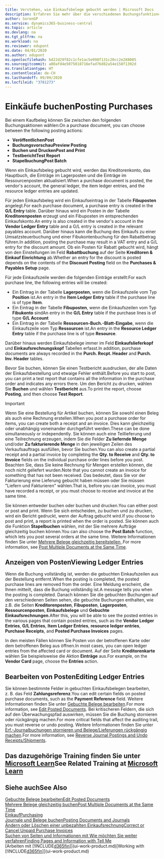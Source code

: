 ```yaml
---
title: Verstehen, wie Einkaufsbelege gebucht werden | Microsoft Docs
description: Erfahren Sie mehr über die verschiedenen Buchungsfunktionen zum Buchen von Einkaufsbelegen und wie Sie gebuchte Belege aktualisieren können.
author: SorenGP
ms.service: dynamics365-business-central
ms.topic: article
ms.devlang: na
ms.tgt_pltfrm: na
ms.workload: na
ms.reviewer: edupont
ms.date: 04/01/2020
ms.author: edupont
ms.openlocfilehash: bd22d29f82c1cfe1ac5e998f131c20cc2e288085
ms.sourcegitcommit: a80afd4e5075018716efad76d82a54e158f1392d
ms.translationtype: HT
ms.contentlocale: de-CH
ms.lasthandoff: 09/09/2020
ms.locfileid: "3781273"
---
```

# <a name="posting-purchases"></a><span data-ttu-id="00cc1-103">Einkäufe buchen</span><span class="sxs-lookup"><span data-stu-id="00cc1-103">Posting Purchases</span></span>
<span data-ttu-id="00cc1-104">Bei einem Kaufbeleg können Sie zwischen den folgenden Buchungsaktionen wählen:</span><span class="sxs-lookup"><span data-stu-id="00cc1-104">On a purchase document, you can choose between the following posting actions:</span></span>

* <span data-ttu-id="00cc1-105">**Veröffentlichen**</span><span class="sxs-lookup"><span data-stu-id="00cc1-105">**Post**</span></span>
* <span data-ttu-id="00cc1-106">**Buchungsvorschau**</span><span class="sxs-lookup"><span data-stu-id="00cc1-106">**Preview Posting**</span></span>
* <span data-ttu-id="00cc1-107">**Buchen und Drucken**</span><span class="sxs-lookup"><span data-stu-id="00cc1-107">**Post and Print**</span></span>
* <span data-ttu-id="00cc1-108">**Testbericht**</span><span class="sxs-lookup"><span data-stu-id="00cc1-108">**Test Report**</span></span>
* <span data-ttu-id="00cc1-109">**Stapelbuchung**</span><span class="sxs-lookup"><span data-stu-id="00cc1-109">**Post Batch**</span></span>

<span data-ttu-id="00cc1-110">Wenn ein Einkaufsbeleg gebucht wird, werden das Kreditorenkonto, das Hauptbuch, die Einträge im Lagerposten und die Einträge im Ressourcenposten aktualisiert.</span><span class="sxs-lookup"><span data-stu-id="00cc1-110">When a purchase document is posted, the vendor's account, the general ledger, the item ledger entries, and the resource ledger entries  are updated.</span></span>

<span data-ttu-id="00cc1-111">Für jeden Einkaufsbeleg wird ein Einkaufseintrag in der Tabelle **Fibuposten** angelegt.</span><span class="sxs-lookup"><span data-stu-id="00cc1-111">For each purchase document, a purchase entry is created in the **G/L Entry** table.</span></span> <span data-ttu-id="00cc1-112">Darüber hinaus wird ein Posten in der Tabelle **Kreditorenposten** erzeugt und ein Fibuposten im entsprechenden Einkaufskonto.</span><span class="sxs-lookup"><span data-stu-id="00cc1-112">An entry is also created in the vendor's account in the **Vendor Ledger Entry** table and a G/L entry is created in the relevant payables account.</span></span> <span data-ttu-id="00cc1-113">Darüber hinaus kann die Buchung des Einkaufs zu einer Umsatzsteuerbuchung und einer Fibukontenbuchung für den Rabattbetrag führen.</span><span class="sxs-lookup"><span data-stu-id="00cc1-113">In addition, posting the purchase may result in a VAT entry and a G/L entry for the discount amount.</span></span> <span data-ttu-id="00cc1-114">Ob ein Posten für Rabatt gebucht wird, hängt von den Einstellungen im Feld **Rabattbuchung** auf der Seite **Kreditoren & Einkauf Einrichtung** ab.</span><span class="sxs-lookup"><span data-stu-id="00cc1-114">Whether an entry for the discount is posted depends on the contents of the **Discount Posting** field on the **Purchases & Payables Setup** page.</span></span>

<span data-ttu-id="00cc1-115">Für jede Einkaufszeile werden die folgenden Einträge erstellt:</span><span class="sxs-lookup"><span data-stu-id="00cc1-115">For each purchase line, the following entries will be created:</span></span>
- <span data-ttu-id="00cc1-116">Ein Eintrag in der Tabelle **Lagerposten**, wenn die Einkaufszeile vom Typ **Position** ist.</span><span class="sxs-lookup"><span data-stu-id="00cc1-116">An entry in the **Item Ledger Entry** table if the purchase line is of type **Item**.</span></span>
- <span data-ttu-id="00cc1-117">Ein Eintrag in der Tabelle **Fibuposten**, wenn die Einkaufszeilen vom Typ **Fibukonto** sind</span><span class="sxs-lookup"><span data-stu-id="00cc1-117">An entry in the **G/L Entry** table if the purchase lines is of type **G/L Account**</span></span>
- <span data-ttu-id="00cc1-118">Ein Eintrag in der Tabelle **Ressourcen-Buch.-Blatt-Eingabe**, wenn die Einkaufszeile vom Typ **Ressourcen** ist.</span><span class="sxs-lookup"><span data-stu-id="00cc1-118">An entry in the **Resource Ledger Entry** table if the purchase line is of type **Resource**.</span></span>

<span data-ttu-id="00cc1-119">Darüber hinaus werden Einkaufsbelege immer im Feld **Einkaufslieferkopf** und **Einkaufsrechnungskopf** Tabellen erfasst.</span><span class="sxs-lookup"><span data-stu-id="00cc1-119">In addition, purchase documents are always recorded in the **Purch. Recpt. Header** and **Purch. Inv. Header** tables.</span></span>

<span data-ttu-id="00cc1-120">Bevor Sie buchen, können Sie einen Testbericht ausdrucken, der alle Daten der Einkaufsbestellung und etwaige Fehler enthält.</span><span class="sxs-lookup"><span data-stu-id="00cc1-120">Before you start to post, you can print a test report that contains all the information in the purchase order and indicates any errors there.</span></span> <span data-ttu-id="00cc1-121">Um den Bericht zu drucken, wählen Sie **Buchen** und wählen **Testbericht** aus.</span><span class="sxs-lookup"><span data-stu-id="00cc1-121">To print the report, choose **Posting**, and then choose **Test Report**.</span></span>

> [!IMPORTANT]  
>   <span data-ttu-id="00cc1-122">Wenn Sie eine Bestellung für Artikel buchen, können Sie sowohl einen Beleg als auch eine Rechnung erstellen.</span><span class="sxs-lookup"><span data-stu-id="00cc1-122">When you post a purchase order for items, you can create both a receipt and an invoice.</span></span> <span data-ttu-id="00cc1-123">Dies kann gleichzeitig oder unabhängig voneinander durchgeführt werden.</span><span class="sxs-lookup"><span data-stu-id="00cc1-123">These can be done simultaneously or independently.</span></span> <span data-ttu-id="00cc1-124">Sie können auch eine Teillieferung und eine Teilrechnung erzeugen, indem Sie die Felder **Zu liefernde Menge** und/oder **Zu fakturierende Menge** in den jeweiligen Zeilen des Verkaufsauftrags ausfüllen, bevor Sie buchen.</span><span class="sxs-lookup"><span data-stu-id="00cc1-124">You can also create a partial receipt and a partial invoice by completing the **Qty. to Receive** and **Qty. to Invoice** fields on the individual purchase order lines before you post.</span></span> <span data-ttu-id="00cc1-125">Beachten Sie, dass Sie keine Rechnung für Mengen erstellen können, die noch nicht geliefert wurden.</span><span class="sxs-lookup"><span data-stu-id="00cc1-125">Note that you cannot create an invoice for something that has not been received.</span></span> <span data-ttu-id="00cc1-126">Das bedeutet, dass Sie vor der Fakturierung eine Lieferung gebucht haben müssen oder Sie müssen "Liefern und Fakturieren" wählen.</span><span class="sxs-lookup"><span data-stu-id="00cc1-126">That is, before you can invoice, you must have recorded a receipt, or you must choose to receive and invoice at the same time.</span></span>

<span data-ttu-id="00cc1-127">Sie können entweder buchen oder buchen und drucken.</span><span class="sxs-lookup"><span data-stu-id="00cc1-127">You can either post or post and print.</span></span> <span data-ttu-id="00cc1-128">Wenn Sie sich entscheiden, zu buchen und zu drucken, wird ein Bericht gedruckt, wenn der Auftrag gebucht wird.</span><span class="sxs-lookup"><span data-stu-id="00cc1-128">If you choose to post and print, a report is printed when the order is posted.</span></span> <span data-ttu-id="00cc1-129">Sie können auch die Funktion **Stapelbuchen** wählen, mit der Sie mehrere Aufträge gleichzeitig buchen können.</span><span class="sxs-lookup"><span data-stu-id="00cc1-129">You can also choose the **Post Batch** function, which lets you post several orders at the same time.</span></span> <span data-ttu-id="00cc1-130">Weitere Informationen finden Sie unter [Mehrere Belege gleichzeitig bereitstellen ](ui-batch-posting.md).</span><span class="sxs-lookup"><span data-stu-id="00cc1-130">For more information, see [Post Multiple Documents at the Same Time](ui-batch-posting.md).</span></span>

## <a name="viewing-ledger-entries"></a><span data-ttu-id="00cc1-131">Anzeigen von Posten</span><span class="sxs-lookup"><span data-stu-id="00cc1-131">Viewing Ledger Entries</span></span>
<span data-ttu-id="00cc1-132">Wenn die Buchung vollständig ist, werden die gebuchten Einkaufszeilen aus der Bestellung entfernt.</span><span class="sxs-lookup"><span data-stu-id="00cc1-132">When the posting is completed, the posted purchase lines are removed from the order.</span></span> <span data-ttu-id="00cc1-133">Eine Meldung erscheint, die Ihnen mitteilt, dass die Buchung vollständig ist.</span><span class="sxs-lookup"><span data-stu-id="00cc1-133">A message tells you when the posting is completed.</span></span> <span data-ttu-id="00cc1-134">Danach können Sie die gebuchten Buchungen auf den verschiedenen Seiten sehen, die gebuchte Buchungen enthalten, wie z.B. die Seiten **Kreditorenposten**, **Fibuposten**, **Lagerposten**, **Ressourcenposten**, **Einkaufsbelege** und **Gebuchte Einkaufsrechnungen**.</span><span class="sxs-lookup"><span data-stu-id="00cc1-134">After this, you will be able to see the posted entries in the various pages that contain posted entries, such as the **Vendor Ledger Entries**, **G/L Entries**, **Item Ledger Entries**, **resource ledger entries**, **Purchase Receipts**, and **Posted Purchase Invoices** pages.</span></span>

<span data-ttu-id="00cc1-135">In den meisten Fällen können Sie Posten von der betroffenen Karte oder dem betroffenen Beleg aus öffnen.</span><span class="sxs-lookup"><span data-stu-id="00cc1-135">In most cases, you can open ledger entries from the affected card or document.</span></span> <span data-ttu-id="00cc1-136">Auf der Seite **Kreditorenkarte** wählen Sie beispielsweise die Aktion **Einträge** aus.</span><span class="sxs-lookup"><span data-stu-id="00cc1-136">For example, on the **Vendor Card** page, choose the **Entries** action.</span></span>

## <a name="editing-ledger-entries"></a><span data-ttu-id="00cc1-137">Bearbeiten von Posten</span><span class="sxs-lookup"><span data-stu-id="00cc1-137">Editing Ledger Entries</span></span>
<span data-ttu-id="00cc1-138">Sie können bestimmte Felder in gebuchten Einkaufsbelegen bearbeiten, z. B. das Feld **Zahlungsreferenz**.</span><span class="sxs-lookup"><span data-stu-id="00cc1-138">You can edit certain fields on posted purchase documents, such as the **Payment Reference** field.</span></span> <span data-ttu-id="00cc1-139">Weitere Informationen finden Sie unter [Gebuchte Belege bearbeiten](across-edit-posted-document.md).</span><span class="sxs-lookup"><span data-stu-id="00cc1-139">For more information, see [Edit Posted Documents](across-edit-posted-document.md).</span></span> <span data-ttu-id="00cc1-140">Bei kritischeren Feldern, die sich auf den Überwachungspfad auswirken, müssen Sie die Buchung stornieren oder rückgängig machen.</span><span class="sxs-lookup"><span data-stu-id="00cc1-140">For more critical fields that affect the auditing trail, you must reverse or undo posting.</span></span> <span data-ttu-id="00cc1-141">Weitere Informationen finden Sie unter [Erf.-Journalbuchungen stornieren und Belege/Lieferungen rückgängig machen](finance-how-reverse-journal-posting.md).</span><span class="sxs-lookup"><span data-stu-id="00cc1-141">For more information, see [Reverse Journal Postings and Undo Receipts/Shipments](finance-how-reverse-journal-posting.md).</span></span>

## <a name="see-related-training-at-microsoft-learn"></a><span data-ttu-id="00cc1-142">Das dazugehörige Training finden Sie unter [Microsoft Learn](/learn/modules/receive-invoice-dynamics-d365-business-central/index)</span><span class="sxs-lookup"><span data-stu-id="00cc1-142">See Related Training at [Microsoft Learn](/learn/modules/receive-invoice-dynamics-d365-business-central/index)</span></span>

## <a name="see-also"></a><span data-ttu-id="00cc1-143">Siehe auch</span><span class="sxs-lookup"><span data-stu-id="00cc1-143">See Also</span></span>
[<span data-ttu-id="00cc1-144">Gebuchte Belege bearbeiten</span><span class="sxs-lookup"><span data-stu-id="00cc1-144">Edit Posted Documents</span></span>](across-edit-posted-document.md)  
[<span data-ttu-id="00cc1-145">Mehrere Belege gleichzeitig buchen</span><span class="sxs-lookup"><span data-stu-id="00cc1-145">Post Multiple Documents at the Same Time</span></span>](ui-batch-posting.md)  
[<span data-ttu-id="00cc1-146">Einkauf</span><span class="sxs-lookup"><span data-stu-id="00cc1-146">Purchasing</span></span>](purchasing-manage-purchasing.md)  
[<span data-ttu-id="00cc1-147">Journale und Belege buchen</span><span class="sxs-lookup"><span data-stu-id="00cc1-147">Posting Documents and Journals</span></span>](ui-post-documents-journals.md)  
[<span data-ttu-id="00cc1-148">Ändern oder Löschen einer unbezahlten Einkaufsrechnung</span><span class="sxs-lookup"><span data-stu-id="00cc1-148">Correct or Cancel Unpaid Purchase Invoices</span></span>](purchasing-how-correct-cancel-unpaid-purchase-invoices.md)  
[<span data-ttu-id="00cc1-149">Suchen von Seiten und Informationen mit Wie möchten Sie weiter verfahren</span><span class="sxs-lookup"><span data-stu-id="00cc1-149">Finding Pages and Information with Tell Me</span></span>](ui-search.md)  
<span data-ttu-id="00cc1-150">[Arbeiten mit [!INCLUDE[d365fin](includes/d365fin_md.md)]](ui-work-product.md)</span><span class="sxs-lookup"><span data-stu-id="00cc1-150">[Working with [!INCLUDE[d365fin](includes/d365fin_md.md)]](ui-work-product.md)</span></span>
